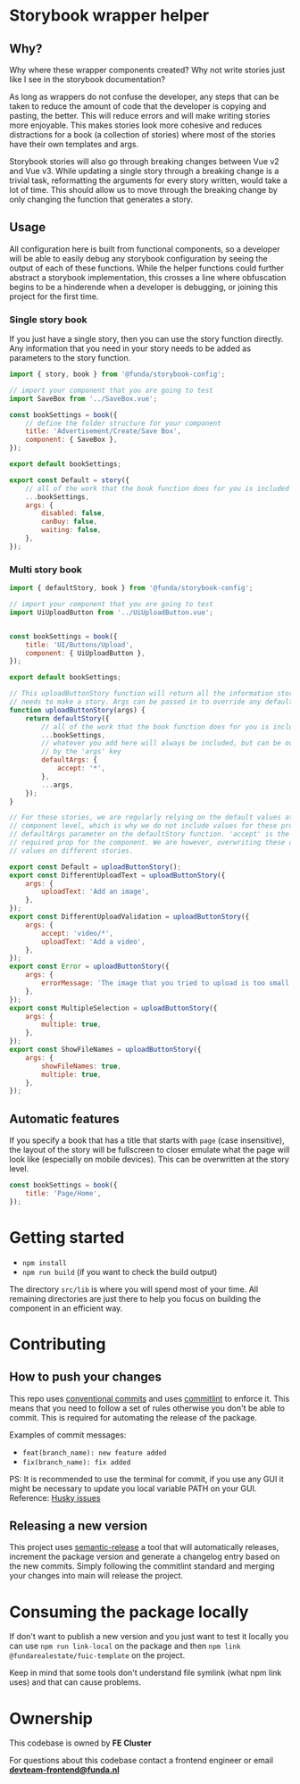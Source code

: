 # Storybook wrapper helper

## Why?

Why where these wrapper components created?
Why not write stories just like I see in the storybook documentation?

As long as wrappers do not confuse the developer, any steps that can be taken
to reduce the amount of code that the developer is copying and pasting, the
better. This will reduce errors and will make writing stories more enjoyable.
This makes stories look more cohesive and reduces distractions for a book (a
collection of stories) where most of the stories have their own templates and
args.

Storybook stories will also go through breaking changes between Vue v2 and
Vue v3. While updating a single story through a breaking change is a trivial
task, reformatting the arguments for every story written, would take a lot of
time. This should allow us to move through the breaking change by only
changing the function that generates a story.

## Usage

All configuration here is built from functional components, so a developer
will be able to easily debug any storybook configuration by seeing the
output of each of these functions. While the helper functions could further
abstract a storybook implementation, this crosses a line where obfuscation
begins to be a hinderende when a developer is debugging, or joining this
project for the first time.

### Single story book

If you just have a single story, then you can use the story function directly.
Any information that you need in your story needs to be added as parameters to
the story function.

```js
import { story, book } from '@funda/storybook-config';

// import your component that you are going to test
import SaveBox from '../SaveBox.vue';

const bookSettings = book({
    // define the folder structure for your component
    title: 'Advertisement/Create/Save Box',
    component: { SaveBox },
});

export default bookSettings;

export const Default = story({
    // all of the work that the book function does for you is included here
    ...bookSettings,
    args: {
        disabled: false,
        canBuy: false,
        waiting: false,
    },
});
```

### Multi story book

```js
import { defaultStory, book } from '@funda/storybook-config';

// import your component that you are going to test
import UiUploadButton from '../UiUploadButton.vue';


const bookSettings = book({
    title: 'UI/Buttons/Upload',
    component: { UiUploadButton },
});

export default bookSettings;

// This uploadButtonStory function will return all the information storybook
// needs to make a story. Args can be passed in to override any default values
function uploadButtonStory(args) {
    return defaultStory({
        // all of the work that the book function does for you is included here
        ...bookSettings,
        // whatever you add here will always be included, but can be overwritten
        // by the 'args' key
        defaultArgs: {
            accept: '*',
        },
        ...args,
    });
}

// For these stories, we are regularly relying on the default values at the Vue
// component level, which is why we do not include values for these props in the
// defaultArgs parameter on the defaultStory function. 'accept' is the only
// required prop for the component. We are however, overwriting these default
// values on different stories.

export const Default = uploadButtonStory();
export const DifferentUploadText = uploadButtonStory({
    args: {
        uploadText: 'Add an image',
    },
});
export const DifferentUploadValidation = uploadButtonStory({
    args: {
        accept: 'video/*',
        uploadText: 'Add a video',
    },
});
export const Error = uploadButtonStory({
    args: {
        errorMessage: 'The image that you tried to upload is too small',
    },
});
export const MultipleSelection = uploadButtonStory({
    args: {
        multiple: true,
    },
});
export const ShowFileNames = uploadButtonStory({
    args: {
        showFileNames: true,
        multiple: true,
    },
});

```

## Automatic features

If you specify a book that has a title that starts with `page` (case
insensitive), the layout of the story will be fullscreen to closer emulate
what the page will look like (especially on mobile devices). This can be
overwritten at the story level.

```js
const bookSettings = book({
    title: 'Page/Home',
});
```

# Getting started

- `npm install`
- `npm run build` (if you want to check the build output)

The directory `src/lib` is where you will spend most of your time.
All remaining directories are just there to help you focus on building the component in an efficient way.

# Contributing

## How to push your changes

This repo uses [conventional commits](https://www.conventionalcommits.org/en/v1.0.0/) and uses [commitlint](https://github.com/conventional-changelog/commitlint) to enforce it. This means that you need to follow a set of rules otherwise you don't be able to commit. This is required for automating the release of the package.

Examples of commit messages:

* `feat(branch_name): new feature added`
* `fix(branch_name): fix added`

PS: It is recommended to use the terminal for commit, if you use any GUI it might be necessary to update you local variable PATH on your GUI.
Reference: [Husky issues](https://typicode.github.io/husky/#/?id=command-not-found)

## Releasing a new version

This project uses [semantic-release](https://semantic-release.gitbook.io/semantic-release/) a tool that will automatically releases, increment the package version and generate a changelog entry based on the new commits.
Simply following the commitlint standard and merging your changes into main will release the project.

# Consuming the package locally

If don't want to publish a new version and you just want to test it locally you can use `npm run link-local` on the package and then `npm link @fundarealestate/fuic-template` on the project.

Keep in mind that some tools don't understand file symlink (what npm link uses) and that can cause problems.

# Ownership

This codebase is owned by **FE Cluster**

For questions about this codebase contact a frontend engineer or email **devteam-frontend@funda.nl**
